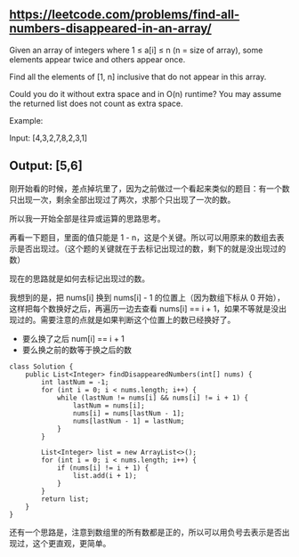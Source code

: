 https://leetcode.com/problems/find-all-numbers-disappeared-in-an-array/
---
Given an array of integers where 1 ≤ a[i] ≤ n (n = size of array), some elements appear twice and others appear once.

Find all the elements of [1, n] inclusive that do not appear in this array.

Could you do it without extra space and in O(n) runtime? You may assume the returned list does not count as extra space.

Example:

Input:
[4,3,2,7,8,2,3,1]

Output:
[5,6]
---
刚开始看的时候，差点掉坑里了，因为之前做过一个看起来类似的题目：有一个数只出现一次，剩余全部出现过了两次，求那个只出现了一次的数。

所以我一开始全部是往异或运算的思路思考。

再看一下题目，里面的值只能是 1 - n，这是个关键。所以可以用原来的数组去表示是否出现过。（这个题的关键就在于去标记出现过的数，剩下的就是没出现过的数）

现在的思路就是如何去标记出现过的数。

我想到的是，把 nums[i] 换到 nums[i] - 1 的位置上（因为数组下标从 0 开始），这样把每个数换好之后，再遍历一边去查看 nums[i] == i + 1，如果不等就是没出现过的。需要注意的点就是如果判断这个位置上的数已经换好了。
- 要么换了之后 num[i] == i + 1
- 要么换之前的数等于换之后的数

```
class Solution {
    public List<Integer> findDisappearedNumbers(int[] nums) {
        int lastNum = -1;
        for (int i = 0; i < nums.length; i++) {
            while (lastNum != nums[i] && nums[i] != i + 1) {
                lastNum = nums[i];
                nums[i] = nums[lastNum - 1];
                nums[lastNum - 1] = lastNum;
            }
        }
        
        List<Integer> list = new ArrayList<>();
        for (int i = 0; i < nums.length; i++) {
            if (nums[i] != i + 1) {
                list.add(i + 1);
            }
        }
        return list;
    }
}
```

还有一个思路是，注意到数组里的所有数都是正的，所以可以用负号去表示是否出现过，这个更直观，更简单。

